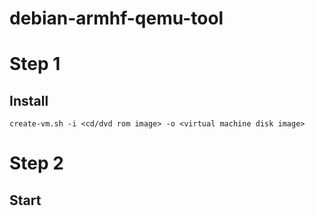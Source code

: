 # debian-armhf-qemu-tool

# Step 1

## Install
```
create-vm.sh -i <cd/dvd rom image> -o <virtual machine disk image>
```

# Step 2

## Start
```

```
